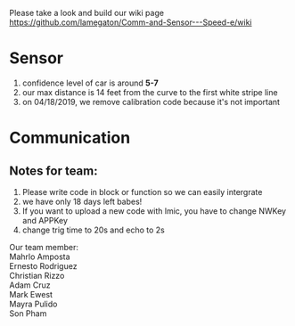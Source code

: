 Please take a look and build our wiki page https://github.com/lamegaton/Comm-and-Sensor---Speed-e/wiki
# Sensor
1. confidence level of car is around **5-7**
2. our max distance is 14 feet from the curve to the first white stripe line
3. on 04/18/2019, we remove calibration code because it's not important


# Communication
## Notes for team:
1. Please write code in block or function so we can easily intergrate
2. we have only 18 days left babes!
3. If you want to upload a new code with lmic, you have to change NWKey and APPKey
4. change trig time to 20s and echo to 2s

Our team member:  
Mahrlo Amposta  
Ernesto Rodriguez  
Christian Rizzo  
Adam Cruz  
Mark Ewest  
Mayra Pulido  
Son Pham
